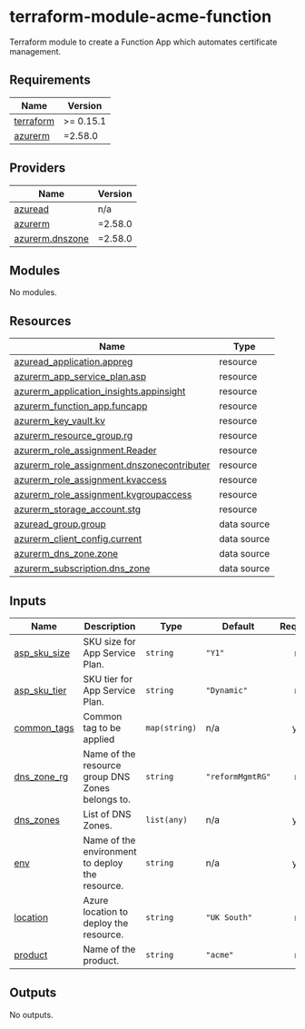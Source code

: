 # terraform-module-acme-function

Terraform module to create a Function App which automates certificate management.

## Requirements

| Name | Version |
|------|---------|
| <a name="requirement_terraform"></a> [terraform](#requirement\_terraform) | >= 0.15.1 |
| <a name="requirement_azurerm"></a> [azurerm](#requirement\_azurerm) | =2.58.0 |

## Providers

| Name | Version |
|------|---------|
| <a name="provider_azuread"></a> [azuread](#provider\_azuread) | n/a |
| <a name="provider_azurerm"></a> [azurerm](#provider\_azurerm) | =2.58.0 |
| <a name="provider_azurerm.dnszone"></a> [azurerm.dnszone](#provider\_azurerm.dnszone) | =2.58.0 |

## Modules

No modules.

## Resources

| Name | Type |
|------|------|
| [azuread_application.appreg](https://registry.terraform.io/providers/hashicorp/azuread/latest/docs/resources/application) | resource |
| [azurerm_app_service_plan.asp](https://registry.terraform.io/providers/hashicorp/azurerm/2.58.0/docs/resources/app_service_plan) | resource |
| [azurerm_application_insights.appinsight](https://registry.terraform.io/providers/hashicorp/azurerm/2.58.0/docs/resources/application_insights) | resource |
| [azurerm_function_app.funcapp](https://registry.terraform.io/providers/hashicorp/azurerm/2.58.0/docs/resources/function_app) | resource |
| [azurerm_key_vault.kv](https://registry.terraform.io/providers/hashicorp/azurerm/2.58.0/docs/resources/key_vault) | resource |
| [azurerm_resource_group.rg](https://registry.terraform.io/providers/hashicorp/azurerm/2.58.0/docs/resources/resource_group) | resource |
| [azurerm_role_assignment.Reader](https://registry.terraform.io/providers/hashicorp/azurerm/2.58.0/docs/resources/role_assignment) | resource |
| [azurerm_role_assignment.dnszonecontributer](https://registry.terraform.io/providers/hashicorp/azurerm/2.58.0/docs/resources/role_assignment) | resource |
| [azurerm_role_assignment.kvaccess](https://registry.terraform.io/providers/hashicorp/azurerm/2.58.0/docs/resources/role_assignment) | resource |
| [azurerm_role_assignment.kvgroupaccess](https://registry.terraform.io/providers/hashicorp/azurerm/2.58.0/docs/resources/role_assignment) | resource |
| [azurerm_storage_account.stg](https://registry.terraform.io/providers/hashicorp/azurerm/2.58.0/docs/resources/storage_account) | resource |
| [azuread_group.group](https://registry.terraform.io/providers/hashicorp/azuread/latest/docs/data-sources/group) | data source |
| [azurerm_client_config.current](https://registry.terraform.io/providers/hashicorp/azurerm/2.58.0/docs/data-sources/client_config) | data source |
| [azurerm_dns_zone.zone](https://registry.terraform.io/providers/hashicorp/azurerm/2.58.0/docs/data-sources/dns_zone) | data source |
| [azurerm_subscription.dns_zone](https://registry.terraform.io/providers/hashicorp/azurerm/2.58.0/docs/data-sources/subscription) | data source |

## Inputs

| Name | Description | Type | Default | Required |
|------|-------------|------|---------|:--------:|
| <a name="input_asp_sku_size"></a> [asp\_sku\_size](#input\_asp\_sku\_size) | SKU size for App Service Plan. | `string` | `"Y1"` | no |
| <a name="input_asp_sku_tier"></a> [asp\_sku\_tier](#input\_asp\_sku\_tier) | SKU tier for App Service Plan. | `string` | `"Dynamic"` | no |
| <a name="input_common_tags"></a> [common\_tags](#input\_common\_tags) | Common tag to be applied | `map(string)` | n/a | yes |
| <a name="input_dns_zone_rg"></a> [dns\_zone\_rg](#input\_dns\_zone\_rg) | Name of the resource group DNS Zones belongs to. | `string` | `"reformMgmtRG"` | no |
| <a name="input_dns_zones"></a> [dns\_zones](#input\_dns\_zones) | List of DNS Zones. | `list(any)` | n/a | yes |
| <a name="input_env"></a> [env](#input\_env) | Name of the environment to deploy the resource. | `string` | n/a | yes |
| <a name="input_location"></a> [location](#input\_location) | Azure location to deploy the resource. | `string` | `"UK South"` | no |
| <a name="input_product"></a> [product](#input\_product) | Name of the product. | `string` | `"acme"` | no |

## Outputs

No outputs.
